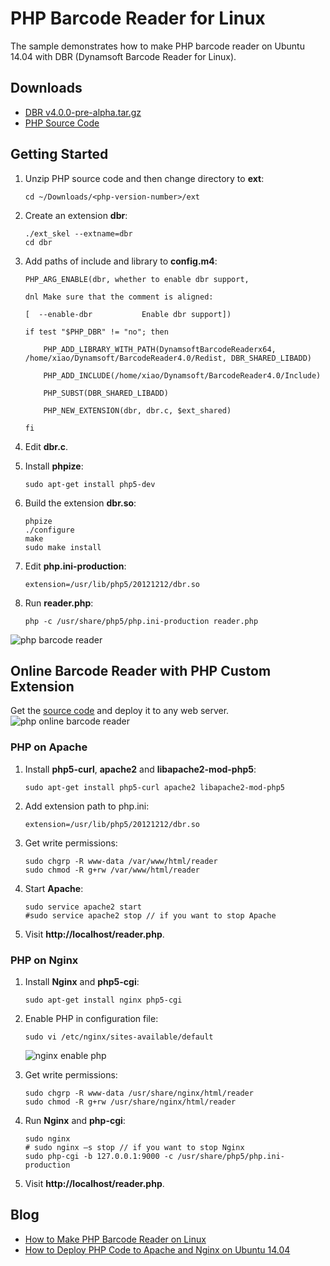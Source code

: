 # PHP Barcode Reader for Linux

The sample demonstrates how to make PHP barcode reader on Ubuntu 14.04 with DBR (Dynamsoft Barcode Reader for Linux).

## Downloads
* [DBR v4.0.0-pre-alpha.tar.gz][1]
* [PHP Source Code][2]

## Getting Started
1. Unzip PHP source code and then change directory to **ext**:

    ```
    cd ~/Downloads/<php-version-number>/ext
    ```

2. Create an extension **dbr**:

    ```
    ./ext_skel --extname=dbr
    cd dbr
    ```

3. Add paths of include and library to **config.m4**:

    ```
    PHP_ARG_ENABLE(dbr, whether to enable dbr support,
 
    dnl Make sure that the comment is aligned:
    
    [  --enable-dbr           Enable dbr support])
    
    if test "$PHP_DBR" != "no"; then
    
        PHP_ADD_LIBRARY_WITH_PATH(DynamsoftBarcodeReaderx64, /home/xiao/Dynamsoft/BarcodeReader4.0/Redist, DBR_SHARED_LIBADD) 
        
        PHP_ADD_INCLUDE(/home/xiao/Dynamsoft/BarcodeReader4.0/Include)
        
        PHP_SUBST(DBR_SHARED_LIBADD)
        
        PHP_NEW_EXTENSION(dbr, dbr.c, $ext_shared)
    
    fi
    ```

4. Edit **dbr.c**.
5. Install **phpize**:

    ```
    sudo apt-get install php5-dev
    ```
6. Build the extension **dbr.so**:
    
    ```
    phpize
    ./configure
    make
    sudo make install
    ```
7. Edit **php.ini-production**:

    ```
    extension=/usr/lib/php5/20121212/dbr.so
    ```
8. Run **reader.php**:
    
    ```
    php -c /usr/share/php5/php.ini-production reader.php
    ```
![php barcode reader](http://www.codepool.biz/wp-content/uploads/2016/02/php_extension_result.png)

## Online Barcode Reader with PHP Custom Extension
Get the [source code][3] and deploy it to any web server.
![php online barcode reader](http://www.codepool.biz/wp-content/uploads/2016/02/php_online_barcode_reader.png)

### PHP on Apache
1. Install **php5-curl**, **apache2** and **libapache2-mod-php5**:

    ```
    sudo apt-get install php5-curl apache2 libapache2-mod-php5
    ```
2. Add extension path to php.ini:

    ```
    extension=/usr/lib/php5/20121212/dbr.so
    ```
3. Get write permissions:

    ```
    sudo chgrp -R www-data /var/www/html/reader
    sudo chmod -R g+rw /var/www/html/reader
    ```
4. Start **Apache**:
    
    ```
    sudo service apache2 start
    #sudo service apache2 stop // if you want to stop Apache
    ```
5. Visit **http://localhost/reader.php**.

### PHP on Nginx
1. Install **Nginx** and **php5-cgi**:

    ```
    sudo apt-get install nginx php5-cgi
    ```
2. Enable PHP in configuration file:
    
    ```
    sudo vi /etc/nginx/sites-available/default
    ```
    ![nginx enable php](http://www.codepool.biz/wp-content/uploads/2016/02/nginx_enable_php.png)
3. Get write permissions:
    
    ```
    sudo chgrp -R www-data /usr/share/nginx/html/reader
    sudo chmod -R g+rw /usr/share/nginx/html/reader
    ```
4. Run **Nginx** and **php-cgi**:
    
    ```
    sudo nginx
    # sudo nginx –s stop // if you want to stop Nginx
    sudo php-cgi -b 127.0.0.1:9000 -c /usr/share/php5/php.ini-production
    ```
5. Visit **http://localhost/reader.php**.

## Blog
* [How to Make PHP Barcode Reader on Linux][4]
* [How to Deploy PHP Code to Apache and Nginx on Ubuntu 14.04][5]

[1]:http://labs.dynamsoft.com/linux-barcode-reader-overview.htm
[2]:http://php.net/downloads.php
[3]:https://github.com/dynamsoftlabs/linux-php-barcode-reader-/tree/master/reader
[4]:http://www.codepool.biz/linux-php-barcode-reader.html
[5]:http://www.codepool.biz/deploy-php-nginx-apache-ubuntu.html

